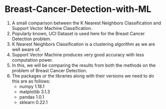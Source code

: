 # Breast-Cancer-Detection-with-ML
1. A small comparison between the K Nearest Neighbors Classification and Support Vector Machine Classification.
2. Popularly known, UCI Dataset is used here for the Breast Cancer Detection problem. 
3. K Nearest Neighbors Classification is a clustering algorithm as we are well aware of.
4. Support Vector Machine produces very good accuracy with less computation power.
5. In this, we will be comparing the results from both the methods on the problem of Breast Cancer Detection.
6. The packages or the libraries along with their versions we need to do this are as follows:     
   * numpy        1.18.1
   * matplotlib   3.1.3
   * pandas       1.0.1
   * sklearn      0.22.1

